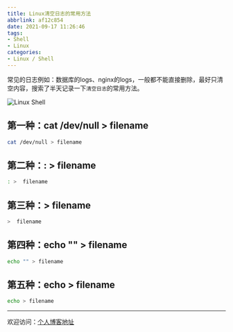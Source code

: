 ```yaml
---
title: Linux清空日志的常用方法
abbrlink: af12c854
date: 2021-09-17 11:26:46
tags:
- Shell
- Linux
categories:
- Linux / Shell
---
```


常见的日志例如：数据库的logs、nginx的logs，一般都不能直接删除，最好只清空内容，搜索了半天记录一下`清空日志`的常用方法。

![Linux Shell](https://tiven.cn/static/img/img-linux-shell-ZnFr7xgPry5AGM_GP4za9.jpg)

[//]: # (<!-- more -->)

## 第一种：cat /dev/null > filename

```sh
cat /dev/null > filename
```


## 第二种：: > filename

```sh
: >  filename
```


## 第三种：> filename

```sh
>  filename
```


## 第四种：echo "" > filename

```sh
echo "" > filename
```


## 第五种：echo > filename

```sh
echo > filename
```


---

欢迎访问：[个人博客地址](https://tiven.cn/p/af12c854/ "天問博客")
